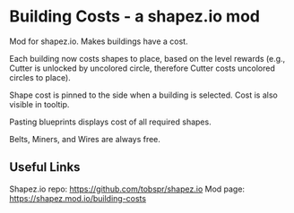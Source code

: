 # Building Costs - a shapez.io mod
Mod for shapez.io. Makes buildings have a cost.

Each building now costs shapes to place, based on the level rewards (e.g., Cutter is unlocked by uncolored circle, therefore Cutter costs uncolored circles to place).

Shape cost is pinned to the side when a building is selected. Cost is also visible in tooltip.

Pasting blueprints displays cost of all required shapes.

Belts, Miners, and Wires are always free.


## Useful Links
Shapez.io repo: https://github.com/tobspr/shapez.io
Mod page: https://shapez.mod.io/building-costs
